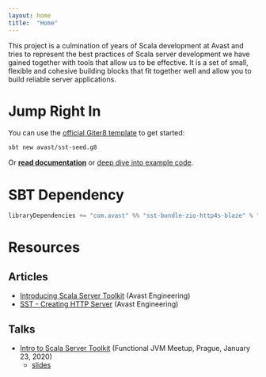 ```yaml
---
layout: home
title:  "Home"
---
```


This project is a culmination of years of Scala development at Avast and tries to represent the best practices of Scala server development 
we have gained together with tools that allow us to be effective. It is a set of small, flexible and cohesive building blocks that fit 
together well and allow you to build reliable server applications.

# Jump Right In

You can use the [official Giter8 template](https://github.com/avast/sst-seed.g8) to get started:

```bash
sbt new avast/sst-seed.g8
```

Or **[read documentation](getting-started.md)** or [deep dive into example code](https://github.com/avast/scala-server-toolkit/tree/master/example).

# SBT Dependency

```sbt
libraryDependencies += "com.avast" %% "sst-bundle-zio-http4s-blaze" % "@VERSION@"
```

# Resources

## Articles

* [Introducing Scala Server Toolkit](https://engineering.avast.io/introducing-scala-server-toolkit) (Avast Engineering)
* [SST - Creating HTTP Server](https://engineering.avast.io/scala-server-toolkit-creating-http-server) (Avast Engineering)

## Talks
* [Intro to Scala Server Toolkit](https://www.youtube.com/watch?v=T4xKu2bFUv0) (Functional JVM Meetup, Prague, January 23, 2020)
  * [slides](https://speakerdeck.com/jakubjanecek/intro-to-scala-server-toolkit)
